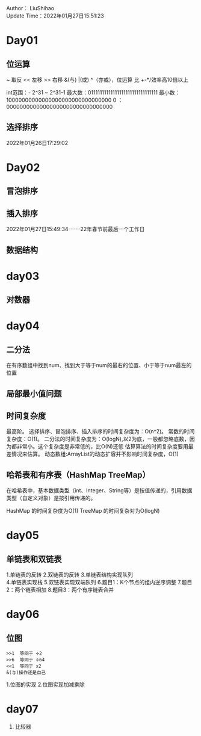 Author： LiuShihao <br>
Update Time：2022年01月27日15:51:23

# Day01
## 位运算
~ 取反
<< 左移  >> 右移 &(与) |(或) ^（亦或），位运算 比 +-*/效率高10倍以上

int范围：- 2^31  ~  2^31-1
最大数：01111111111111111111111111111111
最小数：10000000000000000000000000000000
0    ：00000000000000000000000000000000

## 选择排序
2022年01月26日17:29:02
# Day02
## 冒泡排序

## 插入排序
2022年01月27日15:49:34-----22年春节前最后一个工作日

## 数据结构

# day03
## 对数器
# day04
## 二分法
在有序数组中找到num、找到大于等于num的最右的位置、小于等于num最左的位置
## 局部最小值问题

## 时间复杂度
最高阶。
选择排序、冒泡排序、插入排序的时间复杂度为：O(n^2)。
常数的时间复杂度：O(1)。 
二分法的时间复杂度为：O(logN),以2为底，一般都忽略底数，因为都非常小。这个复杂度是非常低的，比O(N)还低
估算算法的时间复杂度要用最差情况来估算。
动态数组:ArrayList的动态扩容并不影响时间复杂度，O(1)
## 哈希表和有序表（HashMap TreeMap）
在哈希表中，基本数据类型（int、Integer、String等）是按值传递的，引用数据类型（自定义对象）是按引用传递的。

HashMap 的时间复杂度为O(1)
TreeMap 的时间复杂对为O(logN)

# day05
## 单链表和双链表
1.单链表的反转
2.双链表的反转
3.单链表结构实现队列  
4.单链表实现栈
5.双链表实现双端队列
6.题目1：K个节点的组内逆序调整
7.题目2：两个链表相加
8.题目3：两个有序链表合并
# day06 
## 位图
```text
>>1  等同于 ➗2
>>6  等同于 ➗64
<<1  等同于 x2
&(与)操作还是自己
```
1.位图的实现
2.位图实现加减乘除

# day07
1. 比较器
